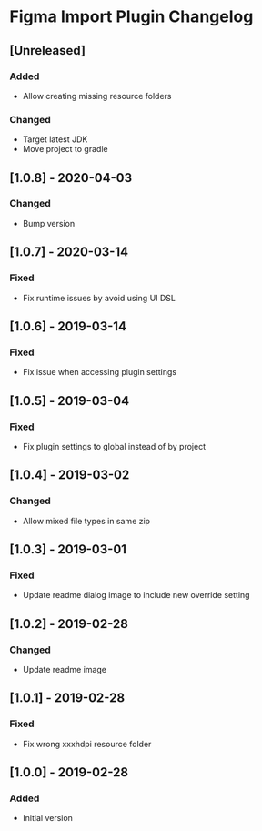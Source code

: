 <!-- Keep a Changelog guide -> https://keepachangelog.com -->

# Figma Import Plugin Changelog

## [Unreleased]
### Added
- Allow creating missing resource folders

### Changed
- Target latest JDK
- Move project to gradle

## [1.0.8] - 2020-04-03
### Changed
- Bump version

## [1.0.7] - 2020-03-14
### Fixed
- Fix runtime issues by avoid using UI DSL

## [1.0.6] - 2019-03-14
### Fixed
- Fix issue when accessing plugin settings

## [1.0.5] - 2019-03-04
### Fixed
- Fix plugin settings to global instead of by project

## [1.0.4] - 2019-03-02
### Changed
- Allow mixed file types in same zip

## [1.0.3] - 2019-03-01
### Fixed
- Update readme dialog image to include new override setting

## [1.0.2] - 2019-02-28
### Changed
- Update readme image

## [1.0.1] - 2019-02-28
### Fixed
- Fix wrong xxxhdpi resource folder

## [1.0.0] - 2019-02-28
### Added
- Initial version